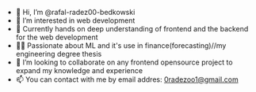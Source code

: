 - 👋 Hi, I’m @rafal-radez00-bedkowski 
- 👀 I’m interested in web development
- 🌱 Currently hands on deep understanding of frontend and the backend for the web development  
- 🐱‍🏍 Passionate about ML and it's use in finance(forecasting)//my engineering degree thesis 
- 💞️ I’m looking to collaborate on any frontend opensource project to expand my knowledge and experience
- 📫 You can contact with me by email addres:     0radezoo1@gmail.com

      

